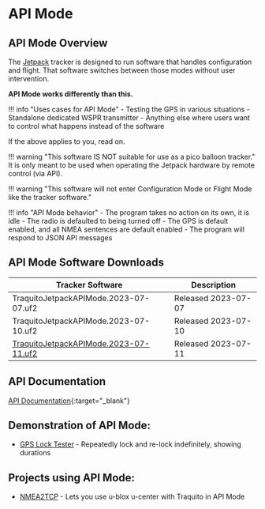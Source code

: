 # API Mode

## API Mode Overview

The [Jetpack](/tracker) tracker is designed to run software that handles configuration and flight.
That software switches between those modes without user intervention.

**API Mode works differently than this.**

!!! info "Uses cases for API Mode"
    - Testing the GPS in various situations
    - Standalone dedicated WSPR transmitter
    - Anything else where users want to control what happens instead of the software

If the above applies to you, read on.

!!! warning "This software IS NOT suitable for use as a pico balloon tracker."
    It is only meant to be used when operating the Jetpack hardware by remote control (via API).

!!! warning "This software will not enter Configuration Mode or Flight Mode like the tracker software."

!!! info "API Mode behavior"
    - The program takes no action on its own, it is idle
    - The radio is defaulted to being turned off
    - The GPS is default enabled, and all NMEA sentences are default enabled
    - The program will respond to JSON API messages

            

## API Mode Software Downloads

| Tracker Software | Description |
| --- | --- |
| TraquitoJetpackAPIMode.2023-07-07.uf2 | Released 2023-07-07 |
| TraquitoJetpackAPIMode.2023-07-10.uf2 | Released 2023-07-10 |
| [TraquitoJetpackAPIMode.2023-07-11.uf2](TraquitoJetpackAPIMode.2023-07-11.uf2) | Released 2023-07-11 |

              

## API Documentation

[API Documentation](./TraquitoJetpackAPI.html){:target="_blank"}
  

## Demonstration of API Mode:

- [GPS Lock Tester](./gps/) - Repeatedly lock and re-lock indefinitely, showing durations

            

## Projects using API Mode:

- [NMEA2TCP](https://github.com/SteveRan/NMEA2TCP) - Lets you use u-blox u-center with Traquito in API Mode

